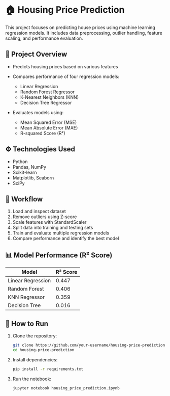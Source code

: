 # 🏠 Housing Price Prediction

This project focuses on predicting house prices using machine learning regression models. It includes data preprocessing, outlier handling, feature scaling, and performance evaluation.

## 📌 Project Overview

* Predicts housing prices based on various features
* Compares performance of four regression models:

  * Linear Regression
  * Random Forest Regressor
  * K-Nearest Neighbors (KNN)
  * Decision Tree Regressor
* Evaluates models using:

  * Mean Squared Error (MSE)
  * Mean Absolute Error (MAE)
  * R-squared Score (R²)

## ⚙️ Technologies Used

* Python
* Pandas, NumPy
* Scikit-learn
* Matplotlib, Seaborn
* SciPy

## 🚀 Workflow

1. Load and inspect dataset
2. Remove outliers using Z-score
3. Scale features with StandardScaler
4. Split data into training and testing sets
5. Train and evaluate multiple regression models
6. Compare performance and identify the best model

## 📊 Model Performance (R² Score)

| Model             | R² Score |
| ----------------- | -------- |
| Linear Regression | 0.447    |
| Random Forest     | 0.406    |
| KNN Regressor     | 0.359    |
| Decision Tree     | 0.016    |

## 📁 How to Run

1. Clone the repository:

   ```bash
   git clone https://github.com/your-username/housing-price-prediction.git
   cd housing-price-prediction
   ```

2. Install dependencies:

   ```bash
   pip install -r requirements.txt
   ```

3. Run the notebook:

   ```bash
   jupyter notebook housing_price_prediction.ipynb
   ```


